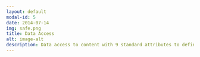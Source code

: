 ```yaml
---
layout: default
modal-id: 5
date: 2014-07-14
img: safe.png
title: Data Access
alt: image-alt
description: Data access to content with 9 standard attributes to define and expose secure customer facing access interface. 
---
```

